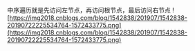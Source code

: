 中序遍历就是先访问左节点，再访问根节点，最后访问右节点
![https://img2018.cnblogs.com/blog/1542838/201907/1542838-20190722225534764-1572433775.png](https://img2018.cnblogs.com/blog/1542838/201907/1542838-20190722225534764-1572433775.png)